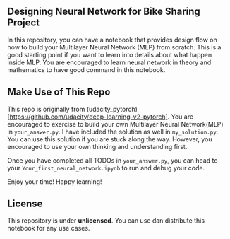## Designing Neural Network for Bike Sharing Project
In this repository, you can have a notebook that provides design flow on how to build your Multilayer Neural Network (MLP) from scratch. This is a good starting point if you want to learn into details about what happen inside MLP. You are encouraged to learn neural network in theory and mathematics to have good command in this notebook.


## Make Use of This Repo
This repo is originally from (udacity_pytorch)[https://github.com/udacity/deep-learning-v2-pytorch]. You are encouraged to exercise to build your own Multilayer Neural Network(MLP) in `your_answer.py`. I have included the solution as well in `my_solution.py`. You can use this solution if you are stuck along the way. However, you encouraged to use your own thinking and understanding first.

Once you have completed all TODOs in `your_answer.py`, you can head to your `Your_first_neural_network.ipynb` to run and debug your code.

Enjoy your time! Happy learning!


## License
This repository is under **unlicensed**. You can use dan distribute this notebook for any use cases. 